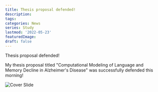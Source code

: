 ```yaml
---
title: Thesis proposal defended!
description:
tags: 
categories: News
series: Study
lastmod: '2022-05-23'
featuredImage: 
draft: false
---
```


Thesis proposal defended!

<!--more-->

My thesis proposal titled "Computational Modeling of Language and Memory Decline in Alzheimer's Disease" was successfully defended this morning!  

![Cover Slide](/Defense_cover_page.jpg)
